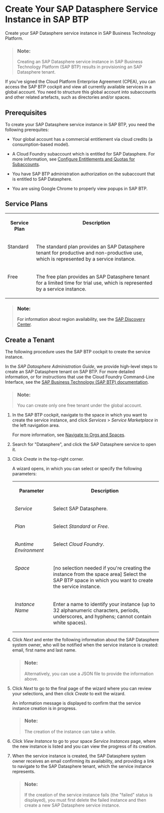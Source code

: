 <!-- loio54288aa4843c4856aba8333742a661ea -->

# Create Your SAP Datasphere Service Instance in SAP BTP

Create your SAP Datasphere service instance in SAP Business Technology Platform.

> ### Note:  
> Creating an SAP Datasphere service instance in SAP Business Technology Platform \(SAP BTP\) results in provisioning an SAP Datasphere tenant.

If you've signed the Cloud Platform Enterprise Agreement \(CPEA\), you can access the SAP BTP cockpit and view all currently available services in a global account. You need to structure this global account into subaccounts and other related artefacts, such as directories and/or spaces.



<a name="loio54288aa4843c4856aba8333742a661ea__section_tl2_gh5_ytb"/>

## Prerequisites

To create your SAP Datasphere service instance in SAP BTP, you need the following prerequites:

-   Your global account has a commercial entitlement via cloud credits \(a consumption-based model\).

-   A Cloud Foundry subaccount which is entitled for SAP Datasphere. For more information, see [Configure Entitlements and Quotas for Subaccounts](https://help.sap.com/viewer/65de2977205c403bbc107264b8eccf4b/Cloud/en-US/5ba357b4fa1e4de4b9fcc4ae771609da.html).
-   You have SAP BTP administration authorization on the subaccount that is entitled to SAP Datasphere.

-   You are using Google Chrome to properly view popups in SAP BTP.




<a name="loio54288aa4843c4856aba8333742a661ea__section_i3t_yg5_ytb"/>

## Service Plans


<table>
<tr>
<th valign="top">

Service Plan



</th>
<th valign="top">

Description



</th>
</tr>
<tr>
<td valign="top">

Standard



</td>
<td valign="top">

The standard plan provides an SAP Datasphere tenant for productive and non-productive use, which is represented by a service instance.



</td>
</tr>
<tr>
<td valign="top">

Free



</td>
<td valign="top">

The free plan provides an SAP Datasphere tenant for a limited time for trial use, which is represented by a service instance.



</td>
</tr>
</table>

> ### Note:  
> For information about region availability, see the [SAP Discovery Center](https://discovery-center.cloud.sap/serviceCatalog/sap-data-warehouse-cloud).



<a name="loio54288aa4843c4856aba8333742a661ea__section_t3t_yg5_ytb"/>

## Create a Tenant

The following procedure uses the SAP BTP cockpit to create the service instance.

In the *SAP Datasphere Administration Guide*, we provide high-level steps to create an SAP Datasphere tenant on SAP BTP. For more detailed information, or for instructions that use the Cloud Foundry Command-Line Interface, see the [SAP Business Technology \(SAP BTP\) documentation](https://help.sap.com/viewer/65de2977205c403bbc107264b8eccf4b/Cloud/en-US/73beb06e127f4e47b849aa95344aabe1.html).

> ### Note:  
> You can create only one free tenant under the global account.

1.  In the SAP BTP cockpit, navigate to the space in which you want to create the service instance, and click *Services* \> *Service Marketplace* in the left navigation area.

    For more information, see [Navigate to Orgs and Spaces](https://help.sap.com/viewer/65de2977205c403bbc107264b8eccf4b/Cloud/en-US/5bf87353bf994819b8803e5910d8450f.html?q=Navigate%20to%20orgs%20and%20spaces).

2.  Search for "Datasphere", and click the SAP Datasphere service to open it.
3.  Click *Create* in the top-right corner.

    A wizard opens, in which you can select or specify the following parameters:


    <table>
    <tr>
    <th valign="top">

    Parameter


    
    </th>
    <th valign="top">

    Description


    
    </th>
    </tr>
    <tr>
    <td valign="top">

    *Service*


    
    </td>
    <td valign="top">

    Select SAP Datasphere.


    
    </td>
    </tr>
    <tr>
    <td valign="top">

    *Plan*


    
    </td>
    <td valign="top">

    Select *Standard* or *Free*.


    
    </td>
    </tr>
    <tr>
    <td valign="top">

    *Runtime Environment*


    
    </td>
    <td valign="top">

    Select *Cloud Foundry*.


    
    </td>
    </tr>
    <tr>
    <td valign="top">

    *Space*


    
    </td>
    <td valign="top">

    \[no selection needed if you're creating the instance from the space area\] Select the SAP BTP space in which you want to create the service instance.


    
    </td>
    </tr>
    <tr>
    <td valign="top">

    *Instance Name*


    
    </td>
    <td valign="top">

    Enter a name to identify your instance \(up to 32 alphanumeric characters, periods, underscores, and hyphens; cannot contain white spaces\).


    
    </td>
    </tr>
    </table>
    
4.  Click *Next* and enter the following information about the SAP Datasphere system owner, who will be notified when the service instance is created: email, first name and last name.

    > ### Note:  
    > Alternatively, you can use a JSON file to provide the information above.

5.  Click *Next* to go to the final page of the wizard where you can review your selections, and then click *Create* to exit the wizard.

    An information message is displayed to confirm that the service instance creation is in progress.

    > ### Note:  
    > The creation of the instance can take a while.

6.  Click *View Instance* to go to your space *Service Instances* page, where the new instance is listed and you can view the progress of its creation.
7.  When the service instance is created, the SAP Datasphere system owner receives an email confirming its availability, and providing a link to navigate to the SAP Datasphere tenant, which the service instance represents.

    > ### Note:  
    > If the creation of the service instance fails \(the "failed" status is displayed\), you must first delete the failed instance and then create a new SAP Datasphere service instance.


